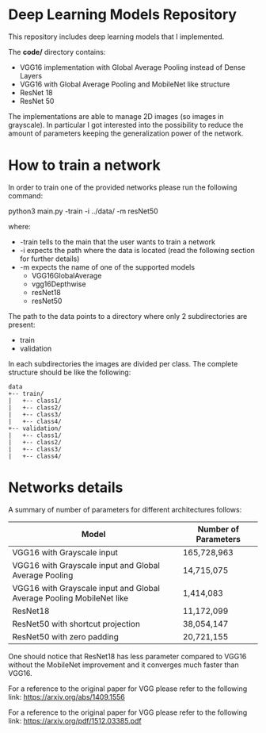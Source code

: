 # Deep Learning Models Repository
This repository includes deep learning models that I implemented.

The **code/** directory contains:

* VGG16 implementation with Global Average Pooling instead of Dense Layers
* VGG16 with Global Average Pooling and MobileNet like structure
* ResNet 18
* ResNet 50

The implementations are able to manage 2D images (so images in grayscale).
In particular I got interested into the possibility to reduce the amount of
parameters keeping the generalization power of the network.

# How to train a network
In order to train one of the provided networks please run the following command:

python3 main.py -train -i ../data/ -m resNet50

where: 
* -train tells to the main that the user wants to train a network
* -i expects the path where the data is located (read the following section for further details)
* -m expects the name of one of the supported models
    * VGG16GlobalAverage
    * vgg16Depthwise
    * resNet18
    * resNet50

The path to the data points to a directory where only 2 subdirectories are present:
- train
- validation

In each subdirectories the images are divided per class. The complete structure should be like the following:
```
data
+-- train/
|   +-- class1/
|   +-- class2/
|   +-- class3/
|   +-- class4/
+-- validation/
|   +-- class1/
|   +-- class2/
|   +-- class3/
|   +-- class4/
```

# Networks details

A summary of number of parameters for different architectures follows:

Model | Number of Parameters
------------ | -------------
VGG16 with Grayscale input | 165,728,963
VGG16 with Grayscale input and Global Average Pooling| 14,715,075
VGG16 with Grayscale input and Global Average Pooling MobileNet like| 1,414,083
ResNet18 | 11,172,099
ResNet50 with shortcut projection | 38,054,147
ResNet50 with zero padding | 20,721,155


One should notice that ResNet18 has less parameter compared to VGG16 without the MobileNet improvement and it converges much faster than VGG16.

 
For a reference to the original paper for VGG please refer to the following link:
https://arxiv.org/abs/1409.1556

For a reference to the original paper for VGG please refer to the following link:
https://arxiv.org/pdf/1512.03385.pdf

